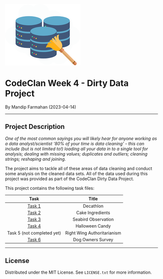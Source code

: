 
![](images/data_cleaning.png)

# **CodeClan Week 4 - Dirty Data Project**

By Mandip Farmahan (2023-04-14)

------------------------------------------------------------------------

## Project Description

*One of the most common sayings you will likely hear for anyone working as a data analyst/scientist ‘80% of your time is data cleaning’ - this can include (but is not limited to!) loading all your data in to a single tool for analysis; dealing with missing values; duplicates and outliers; cleaning strings; reshaping and joining.*

The project aims to tackle all of these areas of data cleaning and conduct some analysis on the cleaned data sets. All of the data used during this project was provided as part of the CodeClan Dirty Data Project.

This project contains the following task files:

|            Task            |            Title            |
|:--------------------------:|:---------------------------:|
|      [Task 1](task1/README.md)       |          Decathlon          |
|      [Task 2](task2/README.md)       |      Cake Ingredients       |
|      [Task 3](task3/README.md)       |     Seabird Observation     |
|      [Task 4](task4/README.md)       |       Halloween Candy       |
| Task 5 (not completed yet) | Right Wing Authoritarianism |
|      [Task 6](task6/README.md)       |      Dog Owners Survey      |


------------------------------------------------------------------------

## License

Distributed under the MIT License.
See `LICENSE.txt` for more information.
